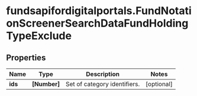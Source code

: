 # fundsapifordigitalportals.FundNotationScreenerSearchDataFundHoldingTypeExclude

## Properties

Name | Type | Description | Notes
------------ | ------------- | ------------- | -------------
**ids** | **[Number]** | Set of category identifiers. | [optional] 



